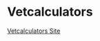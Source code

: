 # Vetcalculators
<a href="http://www.vetcalculators.com" title="Vetcalculators">Vetcalculators Site</a>
